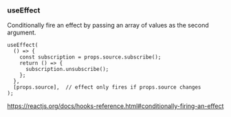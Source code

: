 ### useEffect

Conditionally fire an effect by passing an array of values as the second argument.

```
useEffect(
  () => {
    const subscription = props.source.subscribe();
    return () => {
      subscription.unsubscribe();
    };
  },
  [props.source],  // effect only fires if props.source changes
);
```

https://reactjs.org/docs/hooks-reference.html#conditionally-firing-an-effect